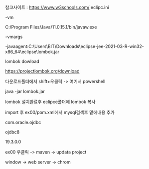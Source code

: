 참고사이트 : https://www.w3schools.com/
eclipc.ini

-vm

C:/Program Files/Java/11.0.15.1/bin/javaw.exe

-vmargs

-javaagent:C:\Users\BIT\Downloads\eclipse-jee-2021-03-R-win32-x86_64\eclipse\lombok.jar


lombok dowload

https://projectlombok.org/download

다운로드폴더에서 shift+우클릭 -> 여기서 powershell

java -jar lombok.jar

lombok 설치완료후 eclipce폴더에 lombok 복사


import 후 
ex00/pom.xml에서 mysql검색후 밑에내용 추가

<dependency>
  
<groupId>com.oracle.ojdbc</groupId>
  
<artifactId>ojdbc8</artifactId>
  
<version>19.3.0.0</version>
  
</dependency>



ex00 우클릭 -> maven -> updata project 

window -> web server -> chrom
